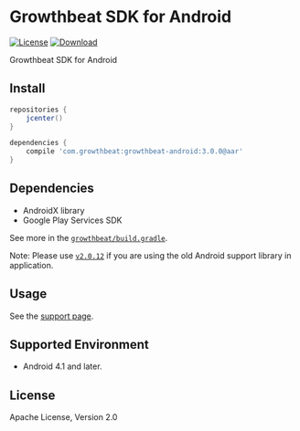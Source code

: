 Growthbeat SDK for Android
===
[![License](https://img.shields.io/badge/license-Apache%202-blue.svg)](https://www.apache.org/licenses/LICENSE-2.0)
[![Download](https://api.bintray.com/packages/growthbeat/maven/growthbeat-android/images/download.svg)](https://bintray.com/growthbeat/maven/growthbeat-android/_latestVersion)


Growthbeat SDK for Android

## Install

```groovy
repositories {
    jcenter()
}

dependencies {
    compile 'com.growthbeat:growthbeat-android:3.0.0@aar'
}
```

## Dependencies

- AndroidX library
- Google Play Services SDK

See more in the [`growthbeat/build.gradle`](https://github.com/growthbeat/growthbeat-android/blob/master/growthbeat/build.gradle).

Note: Please use [`v2.0.12`](https://github.com/growthbeat/growthbeat-android/releases/tag/2.0.12) if you are using the old Android support library in application.

## Usage

See the [support page](http://support.growthbeat.com/).

## Supported Environment

* Android 4.1 and later.

## License

Apache License, Version 2.0
